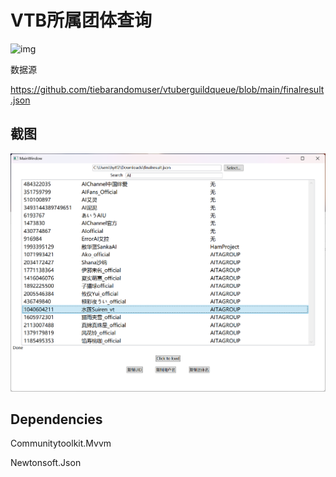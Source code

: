 # VTB所属团体查询

![img](https://unv-shield.librian.net/api/unv_shield?txt=好！)

数据源

https://github.com/tiebarandomuser/vtuberguildqueue/blob/main/finalresult.json



## 截图

![](https://github.com/Akizon77/Misc/blob/main/VtbLookUP/Snipaste_2023-06-17_19-22-42.png?raw=true)

## Dependencies

Communitytoolkit.Mvvm

Newtonsoft.Json

